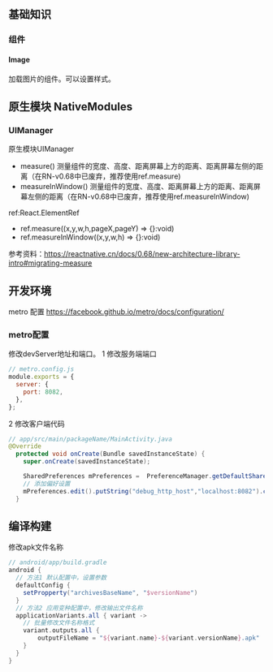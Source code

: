## 基础知识

### 组件

#### Image

加载图片的组件。可以设置样式。

## 原生模块 NativeModules

### UIManager

原生模块UIManager

- measure() 测量组件的宽度、高度、距离屏幕上方的距离、距离屏幕左侧的距离（在RN-v0.68中已废弃，推荐使用ref.measure)
- measureInWindow() 测量组件的宽度、高度、距离屏幕上方的距离、距离屏幕左侧的距离（在RN-v0.68中已废弃，推荐使用ref.measureInWindow)

ref:React.ElementRef<typeof View>

- ref.measure((x,y,w,h,pageX,pageY) => {}:void)
- ref.measureInWindow((x,y,w,h) => {}:void)

参考资料：<https://reactnative.cn/docs/0.68/new-architecture-library-intro#migrating-measure>

## 开发环境

metro 配置 <https://facebook.github.io/metro/docs/configuration/>

### metro配置

修改devServer地址和端口。
1 修改服务端端口

```js
// metro.config.js
module.exports = {
  server: {
    port: 8082,
  },
};
```

2 修改客户端代码

```java
// app/src/main/packageName/MainActivity.java
@Override
  protected void onCreate(Bundle savedInstanceState) {
    super.onCreate(savedInstanceState);

    SharedPreferences mPreferences =  PreferenceManager.getDefaultSharedPreferences(getApplicationContext());
    // 添加偏好设置
    mPreferences.edit().putString("debug_http_host","localhost:8082").commit();
  }
```

## 编译构建

修改apk文件名称

```groovy
// android/app/build.gradle 
android {
  // 方法1 默认配置中，设置参数
  defaultConfig {
    setPropperty("archivesBaseName", "$versionName")
  }
  // 方法2 应用变种配置中，修改输出文件名称
  applicationVariants.all { variant ->
    // 批量修改文件名称格式
    variant.outputs.all {
        outputFileName = "${variant.name}-${variant.versionName}.apk"
    }
  }
}
```
